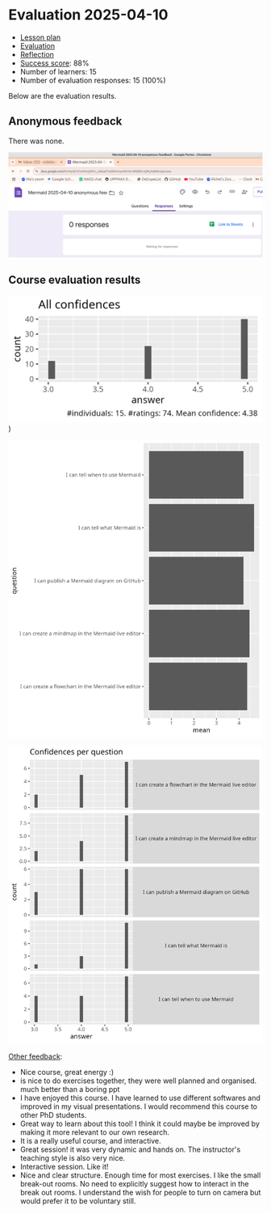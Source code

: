 # Evaluation 2025-04-10

- [Lesson plan](../../lesson_plans/20250410/README.md)
- [Evaluation](../../evaluations/20250410/README.md)
- [Reflection](../../reflections/20250410/README.md)
- [Success score](success_score.txt): 88%
- Number of learners: 15
- Number of evaluation responses: 15 (100%)

Below are the evaluation results.

## Anonymous feedback

There was none.

![There was no anonymous feedback](anonymous_feedback.png)

## Course evaluation results

![All confidences](all_confidences.png))

![Average confidence per question](average_confidences_per_question.png)

![Confidences per question](confidences_per_question.png)

[Other feedback](other_feedback.txt):

- Nice course, great energy :)
- is nice to do exercises together, they were well planned and organised.
  much better than a boring ppt
- I have enjoyed this course.
  I have learned to use different softwares and improved in my visual
  presentations. I would recommend this course to other PhD students.
- Great way to learn about this tool!
  I think it could maybe be improved by
  making it more relevant to our own research.
- It is a really useful course, and interactive.
- Great session! it was very dynamic and hands on.
  The instructor's teaching style is also very nice.
- Interactive session. Like it!
- Nice and clear structure. Enough time for most exercises.
  I like the small break-out rooms.
  No need to explicitly suggest how to interact in the break out rooms.
  I understand the wish for people to turn on camera
  but would prefer it to be voluntary still.
